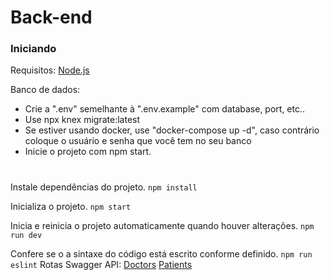 # Back-end
### Iniciando
Requisitos: [Node.js](https://nodejs.org/en/download/)

Banco de dados:
- Crie a ".env" semelhante à ".env.example" com database, port, etc..
- Use npx knex migrate:latest
- Se estiver usando docker, use "docker-compose up -d", caso contrário coloque o usuário e senha que você tem no seu banco
- Inicie o projeto com npm start.

#

Instale dependências do projeto.
``
npm install
``

Inicializa o projeto.
``
npm start
``

Inicia e reinicia o projeto automaticamente quando houver alterações.
``
npm run dev
``

Confere se o a sintaxe do código está escrito conforme definido.
``
npm run eslint
``
Rotas Swagger API:
[Doctors](http://127.0.0.1:3333/api-docs/doctor)
[Patients](http://127.0.0.1:3333/api-docs/patient)

